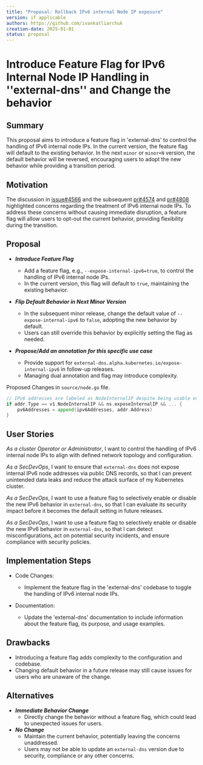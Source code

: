 <!-- clone me -->
```yaml
---
title: "Proposal: Rollback IPv6 internal Node IP exposure"
version: if applicable
authors: https://github.com/ivankatliarchuk
creation-date: 2025-01-01
status: proposal
---
```

# Introduce Feature Flag for IPv6 Internal Node IP Handling in ''external-dns'' and Change the behavior

## Summary

This proposal aims to introduce a feature flag in 'external-dns' to control the handling of IPv6 internal node IPs. In the current version, the feature flag will default to the existing behavior. In the next `minor` or `minor+N` version, the default behavior will be reversed, encouraging users to adopt the new behavior while providing a transition period.

## Motivation

The discussion in [issue#4566](https://github.com/kubernetes-sigs/external-dns/issues/4566) and the subsequent [pr#4574](https://github.com/kubernetes-sigs/external-dns/pull/4574) and [pr#4808](https://github.com/kubernetes-sigs/external-dns/pull/4808) highlighted concerns regarding the treatment of IPv6 internal node IPs. To address these concerns without causing immediate disruption, a feature flag will allow users to opt-out the current behavior, providing flexibility during the transition.

## Proposal

- ***Introduce Feature Flag***
   -  Add a feature flag, e.g., `--expose-internal-ipv6=true`, to control the handling of IPv6 internal node IPs.
   -  In the current version, this flag will default to `true`, maintaining the existing behavior.

- ***Flip Default Behavior in Next Minor Version***
    -  In the subsequent minor release, change the default value of `--expose-internal-ipv6` to `false`, adopting the new behavior by default.
    -  Users can still override this behavior by explicitly setting the flag as needed.

- ***Propose/Add an annotation for this specific use case***
    -  Provide support for `external-dns.alpha.kubernetes.io/expose-internal-ipv6` in follow-up releases.
    -  Managing dual annotation and flag may introduce complexity.

Proposed Changes in `source/node.go` file.

```go
// IPv6 addresses are labeled as NodeInternalIP despite being usable externally as well.
if addr.Type == v1.NodeInternalIP && ns.exposeInternalIP && ... {
	pv6Addresses = append(ipv6Addresses, addr.Address)
}
```

## User Stories

_As a cluster Operator or Administrator_, I want to control the handling of IPv6 internal node IPs to align with defined network topology and configuration.

_As a SecDevOps_, I want to ensure that `external-dns` does not expose internal IPv6 node addresses via public DNS records, so that I can prevent unintended data leaks and reduce the attack surface of my Kubernetes cluster.

_As a SecDevOps_, I want to use a feature flag to selectively enable or disable the new IPv6 behavior in `external-dns`, so that I can evaluate its security impact before it becomes the default setting in future releases.

_As a SecDevOps_, I want to use a feature flag to selectively enable or disable the new IPv6 behavior in `external-dns`, so that I can detect misconfigurations, act on potential security incidents, and ensure compliance with security policies.

## Implementation Steps

- Code Changes:
  * Implement the feature flag in the 'external-dns' codebase to toggle the handling of IPv6 internal node IPs.

- Documentation:
  * Update the 'external-dns' documentation to include information about the feature flag, its purpose, and usage examples.

## Drawbacks

- Introducing a feature flag adds complexity to the configuration and codebase.
- Changing default behavior in a future release may still cause issues for users who are unaware of the change.

## Alternatives

- ***Immediate Behavior Change***
   -  Directly change the behavior without a feature flag, which could lead to unexpected issues for users.
- ***No Change***
   -  Maintain the current behavior, potentially leaving the concerns unaddressed.
   -  Users may not be able to update an `external-dns` version due to security, compliance or any other concerns.
